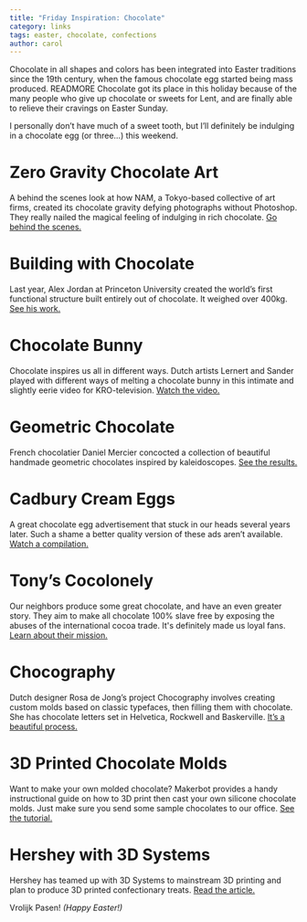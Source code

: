 ```yaml
---
title: "Friday Inspiration: Chocolate"
category: links
tags: easter, chocolate, confections 
author: carol
---
```


Chocolate in all shapes and colors has been integrated into Easter traditions since the 19th century, when the famous chocolate egg started being mass produced. READMORE Chocolate got its place in this holiday because of the many people who give up chocolate or sweets for Lent, and are finally able to relieve their cravings on Easter Sunday. 

I personally don’t have much of a sweet tooth, but I’ll definitely be indulging in a chocolate egg (or three…) this weekend.

# Zero Gravity Chocolate Art
A behind the scenes look at how NAM, a Tokyo-based collective of art firms, created its chocolate gravity defying photographs without Photoshop. They really nailed the magical feeling of indulging in rich chocolate. [Go behind the scenes.](http://www.thisiscolossal.com/2012/04/gravity-defying-photography-for-chocolate-trail-2012-by-nam/)

# Building with Chocolate
Last year, Alex Jordan at Princeton University created the world’s first functional structure built entirely out of chocolate. It weighed over 400kg. [See his work.](http://formfindinglab.princeton.edu/people/alex-jourdan/)

# Chocolate Bunny
Chocolate inspires us all in different ways. Dutch artists Lernert and Sander played with different ways of melting a chocolate bunny in this intimate and slightly eerie video for KRO-television. [Watch the video.](http://vimeo.com/13906163)

# Geometric Chocolate
French chocolatier Daniel Mercier concocted a collection of beautiful handmade geometric chocolates inspired by kaleidoscopes. [See the results.](https://www.youtube.com/watch?v=o1XubO1MWKg)

# Cadbury Cream Eggs
A great chocolate egg advertisement that stuck in our heads several years later. Such a shame a better quality version of these ads aren’t available. [Watch a compilation.](https://www.youtube.com/watch?v=PBz5WiNYeFM)

# Tony’s Cocolonely
Our neighbors produce some great chocolate, and have an even greater story. They aim to make all chocolate 100% slave free by exposing the abuses of the international cocoa trade. It's definitely made us loyal fans. [Learn about their mission.](http://www.tonyschocolonely.com/en/our-mission/the-road-to-100-slave-free/)

# Chocography
Dutch designer Rosa de Jong’s project Chocography involves creating custom molds based on classic typefaces, then filling them with chocolate. She has chocolate letters set in Helvetica, Rockwell and Baskerville. [It’s a beautiful process.](https://www.behance.net/gallery/Chocography/6257491)

# 3D Printed Chocolate Molds
Want to make your own molded chocolate? Makerbot provides a handy instructional guide on how to 3D print then cast your own silicone chocolate molds. Just make sure you send some sample chocolates to our office. [See the tutorial.](http://www.makerbot.com/tutorials/making-chocolate-molds/)

# Hershey with 3D Systems 
Hershey has teamed up with 3D Systems to mainstream 3D printing and plan to produce 3D printed confectionary treats. [Read the article.](http://blogs.wsj.com/corporate-intelligence/2014/01/16/coming-soon-to-3d-printing-chocolate-bars/)

Vrolijk Pasen! _(Happy Easter!)_

